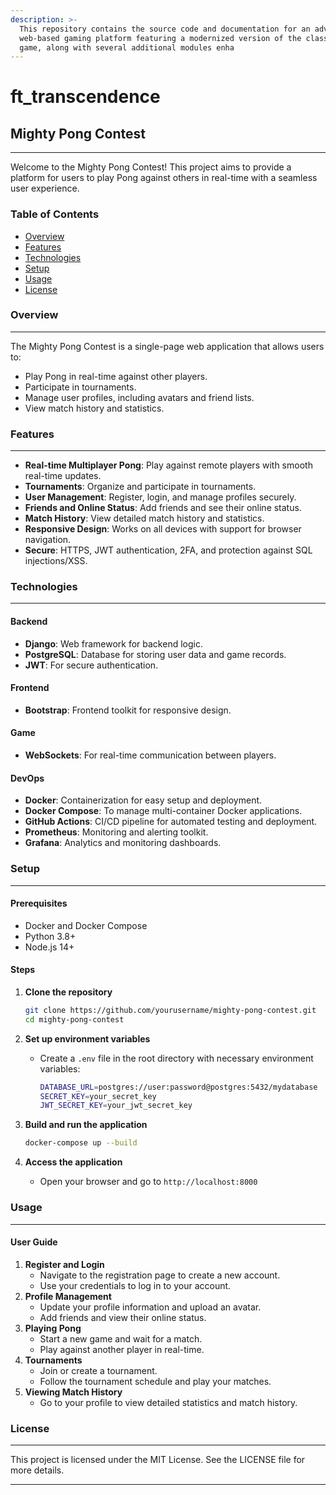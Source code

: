 ```yaml
---
description: >-
  This repository contains the source code and documentation for an advanced
  web-based gaming platform featuring a modernized version of the classic Pong
  game, along with several additional modules enha
---
```


# ft\_transcendence

## Mighty Pong Contest

***

Welcome to the Mighty Pong Contest! This project aims to provide a platform for users to play Pong against others in real-time with a seamless user experience.

### Table of Contents

* [Overview](./#overview)
* [Features](./#features)
* [Technologies](./#technologies)
* [Setup](./#setup)
* [Usage](./#usage)
* [License](./#license)

### Overview

***

The Mighty Pong Contest is a single-page web application that allows users to:

* Play Pong in real-time against other players.
* Participate in tournaments.
* Manage user profiles, including avatars and friend lists.
* View match history and statistics.

### Features

***

* **Real-time Multiplayer Pong**: Play against remote players with smooth real-time updates.
* **Tournaments**: Organize and participate in tournaments.
* **User Management**: Register, login, and manage profiles securely.
* **Friends and Online Status**: Add friends and see their online status.
* **Match History**: View detailed match history and statistics.
* **Responsive Design**: Works on all devices with support for browser navigation.
* **Secure**: HTTPS, JWT authentication, 2FA, and protection against SQL injections/XSS.

### Technologies

***

#### Backend

* **Django**: Web framework for backend logic.
* **PostgreSQL**: Database for storing user data and game records.
* **JWT**: For secure authentication.

#### Frontend

* **Bootstrap**: Frontend toolkit for responsive design.

#### Game

* **WebSockets**: For real-time communication between players.

#### DevOps

* **Docker**: Containerization for easy setup and deployment.
* **Docker Compose**: To manage multi-container Docker applications.
* **GitHub Actions**: CI/CD pipeline for automated testing and deployment.
* **Prometheus**: Monitoring and alerting toolkit.
* **Grafana**: Analytics and monitoring dashboards.

### Setup

***

#### Prerequisites

* Docker and Docker Compose
* Python 3.8+
* Node.js 14+

#### Steps

1.  **Clone the repository**

    ```sh
    git clone https://github.com/yourusername/mighty-pong-contest.git
    cd mighty-pong-contest
    ```
2. **Set up environment variables**
   *   Create a `.env` file in the root directory with necessary environment variables:

       ```sh
       DATABASE_URL=postgres://user:password@postgres:5432/mydatabase
       SECRET_KEY=your_secret_key
       JWT_SECRET_KEY=your_jwt_secret_key
       ```
3.  **Build and run the application**

    ```sh
    docker-compose up --build
    ```
4. **Access the application**
   * Open your browser and go to `http://localhost:8000`

### Usage

***

#### User Guide

1. **Register and Login**
   * Navigate to the registration page to create a new account.
   * Use your credentials to log in to your account.
2. **Profile Management**
   * Update your profile information and upload an avatar.
   * Add friends and view their online status.
3. **Playing Pong**
   * Start a new game and wait for a match.
   * Play against another player in real-time.
4. **Tournaments**
   * Join or create a tournament.
   * Follow the tournament schedule and play your matches.
5. **Viewing Match History**
   * Go to your profile to view detailed statistics and match history.

### License

***

This project is licensed under the MIT License. See the LICENSE file for more details.

***
